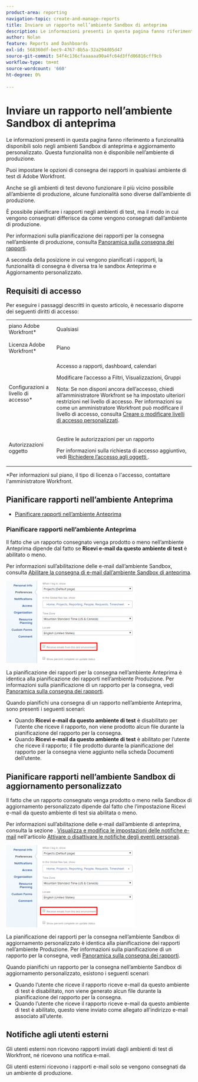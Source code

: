 ```yaml
---
product-area: reporting
navigation-topic: create-and-manage-reports
title: Inviare un rapporto nell’ambiente Sandbox di anteprima
description: Le informazioni presenti in questa pagina fanno riferimento a funzionalità disponibili solo negli ambienti Sandbox di anteprima e aggiornamento personalizzato. Questa funzionalità non è disponibile nell’ambiente di produzione.
author: Nolan
feature: Reports and Dashboards
exl-id: 568360df-bec9-4767-8b5a-32a294d05d47
source-git-commit: 54f4c136cfaaaaaa90a4fc64d3ffd06816cff9cb
workflow-type: tm+mt
source-wordcount: '660'
ht-degree: 0%

---
```


# Inviare un rapporto nell’ambiente Sandbox di anteprima

Le informazioni presenti in questa pagina fanno riferimento a funzionalità disponibili solo negli ambienti Sandbox di anteprima e aggiornamento personalizzato. Questa funzionalità non è disponibile nell’ambiente di produzione.

Puoi impostare le opzioni di consegna dei rapporti in qualsiasi ambiente di test di Adobe Workfront.

<!--
<p data-mc-conditions="QuicksilverOrClassic.Draft mode">For information about the Workfront test environments, see the "Workfront Testing Environments" section. (NOTE:&nbsp;drafted - link this section)</p>
-->

Anche se gli ambienti di test devono funzionare il più vicino possibile all’ambiente di produzione, alcune funzionalità sono diverse dall’ambiente di produzione.

È possibile pianificare i rapporti negli ambienti di test, ma il modo in cui vengono consegnati differisce da come vengono consegnati dall’ambiente di produzione.

Per informazioni sulla pianificazione dei rapporti per la consegna nell’ambiente di produzione, consulta [Panoramica sulla consegna dei rapporti](../../../reports-and-dashboards/reports/creating-and-managing-reports/set-up-report-deliveries.md).

A seconda della posizione in cui vengono pianificati i rapporti, la funzionalità di consegna è diversa tra le sandbox Anteprima e Aggiornamento personalizzato.

## Requisiti di accesso

Per eseguire i passaggi descritti in questo articolo, è necessario disporre dei seguenti diritti di accesso:

<table style="table-layout:auto"> 
 <col> 
 <col> 
 <tbody> 
  <tr> 
   <td role="rowheader">piano Adobe Workfront*</td> 
   <td> <p>Qualsiasi</p> </td> 
  </tr> 
  <tr> 
   <td role="rowheader">Licenza Adobe Workfront*</td> 
   <td> <p>Piano </p> </td> 
  </tr> 
  <tr> 
   <td role="rowheader">Configurazioni a livello di accesso*</td> 
   <td> <p>Accesso a rapporti, dashboard, calendari</p> <p>Modificare l’accesso a Filtri, Visualizzazioni, Gruppi</p> <p>Nota: Se non disponi ancora dell’accesso, chiedi all’amministratore Workfront se ha impostato ulteriori restrizioni nel livello di accesso. Per informazioni su come un amministratore Workfront può modificare il livello di accesso, consulta <a href="../../../administration-and-setup/add-users/configure-and-grant-access/create-modify-access-levels.md" class="MCXref xref">Creare o modificare livelli di accesso personalizzati</a>.</p> </td> 
  </tr> 
  <tr> 
   <td role="rowheader">Autorizzazioni oggetto</td> 
   <td> <p>Gestire le autorizzazioni per un rapporto</p> <p>Per informazioni sulla richiesta di accesso aggiuntivo, vedi <a href="../../../workfront-basics/grant-and-request-access-to-objects/request-access.md" class="MCXref xref">Richiedere l’accesso agli oggetti </a>.</p> </td> 
  </tr> 
 </tbody> 
</table>

&#42;Per informazioni sul piano, il tipo di licenza o l&#39;accesso, contattare l&#39;amministratore Workfront.

## Pianificare rapporti nell’ambiente Anteprima

* [Pianificare rapporti nell’ambiente Anteprima](#schedule-reports-in-the-preview-environment)

### Pianificare rapporti nell’ambiente Anteprima

Il fatto che un rapporto consegnato venga prodotto o meno nell’ambiente Anteprima dipende dal fatto se **Ricevi e-mail da questo ambiente di test** è abilitato o meno.

Per informazioni sull’abilitazione delle e-mail dall’ambiente Sandbox, consulta [Abilitare la consegna di e-mail dall’ambiente Sandbox di anteprima](../../../workfront-basics/using-notifications/enable-delivery-emails-from-preview-sandbox-environment.md).

![](assets/receive-emails-from-sandbox-setting-edit-350x223.png)

La pianificazione dei rapporti per la consegna nell’ambiente Anteprima è identica alla pianificazione dei rapporti nell’ambiente Produzione. Per informazioni sulla pianificazione di un rapporto per la consegna, vedi [Panoramica sulla consegna dei rapporti](../../../reports-and-dashboards/reports/creating-and-managing-reports/set-up-report-deliveries.md).

Quando pianifichi una consegna di un rapporto nell’ambiente Anteprima, sono presenti i seguenti scenari:

* Quando **Ricevi e-mail da questo ambiente di test** è disabilitato per l’utente che riceve il rapporto, non viene prodotto alcun file durante la pianificazione del rapporto per la consegna.
* Quando **Ricevi e-mail da questo ambiente di test** è abilitato per l’utente che riceve il rapporto; il file prodotto durante la pianificazione del rapporto per la consegna viene aggiunto nella scheda Documenti dell’utente.

## Pianificare rapporti nell’ambiente Sandbox di aggiornamento personalizzato

Il fatto che un rapporto consegnato venga prodotto o meno nella Sandbox di aggiornamento personalizzato dipende dal fatto che l’impostazione Ricevi e-mail da questo ambiente di test sia abilitata o meno.

Per informazioni sull’abilitazione delle e-mail dall’ambiente di anteprima, consulta la sezione . [Visualizza e modifica le impostazioni delle notifiche e-mail](../../../workfront-basics/using-notifications/activate-or-deactivate-your-own-event-notifications.md#view) nell&#39;articolo [Attivare o disattivare le notifiche degli eventi personali](../../../workfront-basics/using-notifications/activate-or-deactivate-your-own-event-notifications.md).

![](assets/receive-emails-from-sandbox-setting-edit-350x223.png)

La pianificazione dei rapporti per la consegna nell’ambiente Sandbox di aggiornamento personalizzato è identica alla pianificazione dei rapporti nell’ambiente Produzione. Per informazioni sulla pianificazione di un rapporto per la consegna, vedi [Panoramica sulla consegna dei rapporti](../../../reports-and-dashboards/reports/creating-and-managing-reports/set-up-report-deliveries.md).

Quando pianifichi un rapporto per la consegna nell’ambiente Sandbox di aggiornamento personalizzato, esistono i seguenti scenari:

* Quando l’utente che riceve il rapporto riceve e-mail da questo ambiente di test è disabilitato, non viene generato alcun file durante la pianificazione del rapporto per la consegna.
* Quando l’utente che riceve il rapporto riceve e-mail da questo ambiente di test è abilitato, questo viene inviato come allegato all’indirizzo e-mail associato all’utente.

## Notifiche agli utenti esterni

Gli utenti esterni non ricevono rapporti inviati dagli ambienti di test di Workfront, né ricevono una notifica e-mail.

Gli utenti esterni ricevono i rapporti e-mail solo se vengono consegnati da un ambiente di produzione.
